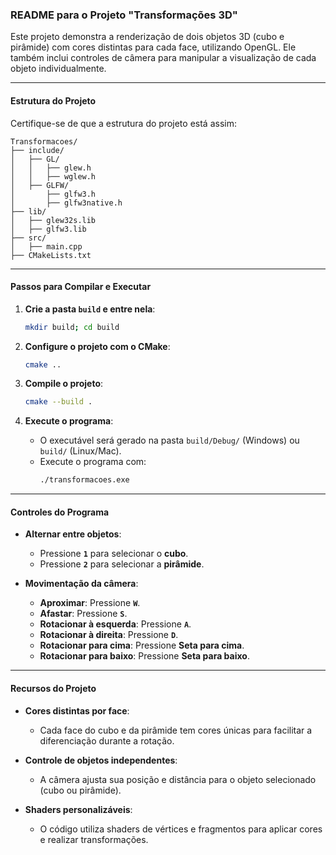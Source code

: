 ### README para o Projeto "Transformações 3D"

Este projeto demonstra a renderização de dois objetos 3D (cubo e pirâmide) com cores distintas para cada face, utilizando OpenGL. Ele também inclui controles de câmera para manipular a visualização de cada objeto individualmente.

---

#### Estrutura do Projeto

Certifique-se de que a estrutura do projeto está assim:

```
Transformacoes/
├── include/
│   ├── GL/
│   │   ├── glew.h
│   │   ├── wglew.h
│   ├── GLFW/
│       ├── glfw3.h
│       ├── glfw3native.h
├── lib/
│   ├── glew32s.lib
│   ├── glfw3.lib
├── src/
│   ├── main.cpp
├── CMakeLists.txt
```

---

#### Passos para Compilar e Executar

1. **Crie a pasta `build` e entre nela**:

   ```bash
   mkdir build; cd build
   ```

2. **Configure o projeto com o CMake**:

   ```bash
   cmake ..
   ```

3. **Compile o projeto**:

   ```bash
   cmake --build .
   ```

4. **Execute o programa**:
   - O executável será gerado na pasta `build/Debug/` (Windows) ou `build/` (Linux/Mac).
   - Execute o programa com:
     ```bash
     ./transformacoes.exe
     ```

---

#### Controles do Programa

- **Alternar entre objetos**:

  - Pressione **`1`** para selecionar o **cubo**.
  - Pressione **`2`** para selecionar a **pirâmide**.

- **Movimentação da câmera**:
  - **Aproximar**: Pressione **`W`**.
  - **Afastar**: Pressione **`S`**.
  - **Rotacionar à esquerda**: Pressione **`A`**.
  - **Rotacionar à direita**: Pressione **`D`**.
  - **Rotacionar para cima**: Pressione **Seta para cima**.
  - **Rotacionar para baixo**: Pressione **Seta para baixo**.

---

#### Recursos do Projeto

- **Cores distintas por face**:

  - Cada face do cubo e da pirâmide tem cores únicas para facilitar a diferenciação durante a rotação.

- **Controle de objetos independentes**:

  - A câmera ajusta sua posição e distância para o objeto selecionado (cubo ou pirâmide).

- **Shaders personalizáveis**:
  - O código utiliza shaders de vértices e fragmentos para aplicar cores e realizar transformações.

